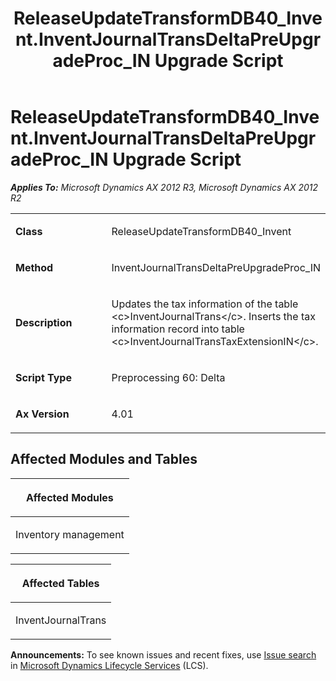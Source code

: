 ﻿---
title: ReleaseUpdateTransformDB40_Invent.InventJournalTransDeltaPreUpgradeProc_IN Upgrade Script
TOCTitle: ReleaseUpdateTransformDB40_Invent.InventJournalTransDeltaPreUpgradeProc_IN Upgrade Script
ms:assetid: 19f62253-1381-355b-72c8-c932ef5c97b2
ms:mtpsurl: https://msdn.microsoft.com/en-us/library/JJ718639(v=AX.60)
ms:contentKeyID: 49706921
ms.date: 05/18/2015
mtps_version: v=AX.60
---

# ReleaseUpdateTransformDB40\_Invent.InventJournalTransDeltaPreUpgradeProc\_IN Upgrade Script 


_**Applies To:** Microsoft Dynamics AX 2012 R3, Microsoft Dynamics AX 2012 R2_

<table>
<colgroup>
<col style="width: 50%" />
<col style="width: 50%" />
</colgroup>
<tbody>
<tr class="odd">
<td><p><strong>Class</strong></p></td>
<td><p>ReleaseUpdateTransformDB40_Invent</p></td>
</tr>
<tr class="even">
<td><p><strong>Method</strong></p></td>
<td><p>InventJournalTransDeltaPreUpgradeProc_IN</p></td>
</tr>
<tr class="odd">
<td><p><strong>Description</strong></p></td>
<td><p>Updates the tax information of the table &lt;c&gt;InventJournalTrans&lt;/c&gt;. Inserts the tax information record into table &lt;c&gt;InventJournalTransTaxExtensionIN&lt;/c&gt;.</p></td>
</tr>
<tr class="even">
<td><p><strong>Script Type</strong></p></td>
<td><p>Preprocessing 60: Delta</p></td>
</tr>
<tr class="odd">
<td><p><strong>Ax Version</strong></p></td>
<td><p>4.01</p></td>
</tr>
</tbody>
</table>


## Affected Modules and Tables

<table>
<colgroup>
<col style="width: 100%" />
</colgroup>
<thead>
<tr class="header">
<th><p>Affected Modules</p></th>
</tr>
</thead>
<tbody>
<tr class="odd">
<td><p>Inventory management</p></td>
</tr>
</tbody>
</table>


<table>
<colgroup>
<col style="width: 100%" />
</colgroup>
<thead>
<tr class="header">
<th><p>Affected Tables</p></th>
</tr>
</thead>
<tbody>
<tr class="odd">
<td><p>InventJournalTrans</p></td>
</tr>
</tbody>
</table>

  
**Announcements:** To see known issues and recent fixes, use [Issue search](http://go.microsoft.com/fwlink/?linkid=389258) in [Microsoft Dynamics Lifecycle Services](http://go.microsoft.com/fwlink/?linkid=306505) (LCS).

